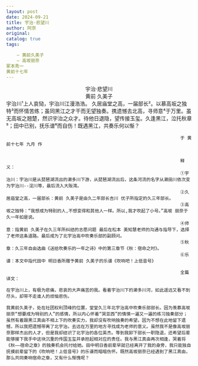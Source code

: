 ```yaml
---
layout: post
date: 2024-09-21
title: 宇治·悲望川
author: 阿奈
original:
catalog: true
tags:

    – 黄前久美子
    – 高坂丽奈
冢本秀一
黄前十七年
---
```


<center>宇治·悲望川</center>
<center>黄前 久美子</center>
                                     宇治川¹上人哀恸，宇治川江漫浩浩。
                                          久居庙堂之高，一届部长²。以慕高坂之独特³而怀情苦练；虽同黑江之才干而无望独奏。携遗憾去北高，寻师意⁴于万里。虽无高坂之翘楚，然识宇治之众才。待他日退隐，望传接玉玺。久逢黑江，泣托秋章⁵；田中已别，抚乐谱⁶而自伤！既遇黑江，共奏乐何以惭？
                                             
                                                                      于 黄前十七年 九月 作


                                                                      释义：
                                                                      ①宇治川：宇治川是从琵琶湖流出的濑多川下游，从琵琶湖流出后，这条河流的名字从濑田川依次变为宇治川--淀川等，最后流入大阪湾。
                                                                      ②久居庙堂之高，一届部长：黄前 久美子是由久二年部长吉川 优子所指定的久三年部长。
                                                                      ③高坂之独特：“我想成为特别的人,不想变得和其他人一样。所以,我才吹起了小号。”高坂 丽奈于久一年如是说。
                                                                      ④师意：指黄前 久美子在久三年所纠结的志愿问题 最后在松本 美知慧老师的沟通与指导下，选择了老师这条道路。最后成为了北宇治高中吹奏乐部的副顾问。
                                                                      ⑤秋章：久三年自由选曲《送给吹奏乐的一年之诗》中的第三章节《秋：宿命之时》。
                                                                      ⑥乐谱：本文中指代田中 明日香所赠予黄前 久美子的乐谱《吹响吧！上低音号》

                                                                      全篇译文：
                                                                           在宇治川上，有极为悲痛，悲哀的大声痛苦的我。看着宇治川下的濑多川河，如此遥远又看不到尽头，却带不走谁人的烦恼悲伤。
                                                                                我黄前久美子，处在社团权利顶峰的位置，堂堂久三年北宇治高中吹奏乐部部长。因为羡慕高坂丽奈“想要成为特别的人”的感情，所以内心怀着“哭亚西”的情愫一遍又一遍的练习独奏部分；虽然有着跟黑江真由不相上下的吹奏实力，我却没有吹响独奏的希望。因为不想在此地留下遗憾，所以我把遗憾带离了北宇治。去远在万里的地方寻找成为老师的意义。虽然我不是像高坂丽奈那样杰出的人才，但是我却结识了北宇治的各位英杰。等到我卸下部长一职隐退，还希望后辈能够接下我手中这块沉重的传国玉玺并承担起相对应的责任。我与黑江真由再次相逢，哭着将《秋——宿命之章》的独奏机会托付给她。田中明日香前辈早就已经离开了我的身旁，我只能独自抚摸前辈留下的《吹响吧！上低音号》的乐谱而暗暗伤怀。既然高坂丽奈已经遇到了黑江真由，那么共同奏响宿命之章，又有什么惭愧呢？
